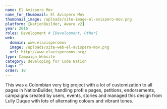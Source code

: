 ```yaml
---
name: El Avispero Mov
name_for_thumbnail: El Avispero Mov
thumbnail_image: /uploads/site-image-el-avispero-mov.png
platform: [NationBuilder, Aware v2]
year: 2016
roles: Development # [Development, Other]
web:
  domain: www.elavisperomov
  image: /uploads/site-web-el-avispero-mov.png
  url: http://www.elavisperomov.org/
type: Campaign Website
category: developing for Code Nation
tags: ""
order: 10
---
```


This was a Colombian very big project with a lot of customization to all pages in NationBuilder, handling profile pages, petitions, endorsements, campaigns created by users, events, stories and managed this design from Lully Duque with lots of alternating colours and vibrant tones.